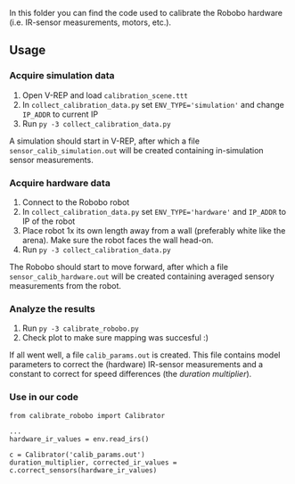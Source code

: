 In this folder you can find the code used to calibrate the Robobo hardware (i.e. IR-sensor measurements, motors, etc.).

## Usage

### Acquire simulation data
1. Open V-REP and load `calibration_scene.ttt`
2. In `collect_calibration_data.py` set `ENV_TYPE='simulation'` and change `IP_ADDR` to current IP
3. Run `py -3 collect_calibration_data.py`

A simulation should start in V-REP, after which a file `sensor_calib_simulation.out` will be created containing in-simulation sensor measurements.

### Acquire hardware data
1. Connect to the Robobo robot
2. In `collect_calibration_data.py` set `ENV_TYPE='hardware'` and `IP_ADDR` to IP of the robot
3. Place robot 1x its own length away from a wall (preferably white like the arena). Make sure the robot faces the wall head-on.
4. Run `py -3 collect_calibration_data.py`

The Robobo should start to move forward, after which a file `sensor_calib_hardware.out` will be created containing averaged sensory measurements from the robot.

### Analyze the results
1. Run `py -3 calibrate_robobo.py`
2. Check plot to make sure mapping was succesful :)

If all went well, a file `calib_params.out` is created. This file contains model parameters to correct the (hardware) IR-sensor measurements and a constant to correct for speed differences (the _duration multiplier_).

### Use in our code
```
from calibrate_robobo import Calibrator

...
hardware_ir_values = env.read_irs()

c = Calibrator('calib_params.out')
duration_multiplier, corrected_ir_values = c.correct_sensors(hardware_ir_values)
```
